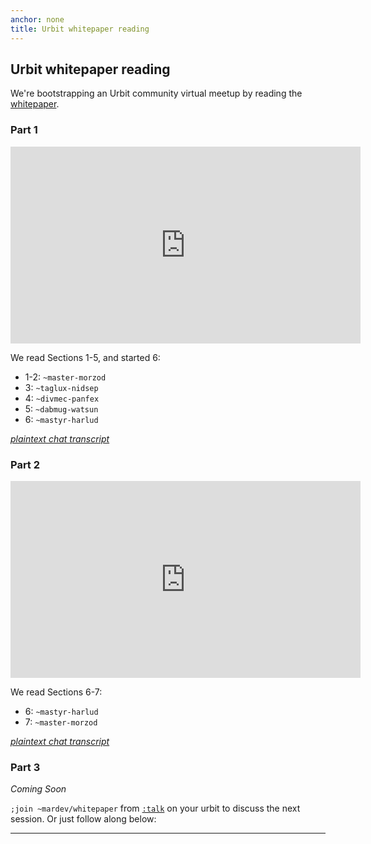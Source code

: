 ```yaml
---
anchor: none
title: Urbit whitepaper reading
---
```


## Urbit whitepaper reading

We're bootstrapping an Urbit community virtual meetup by reading the [whitepaper](http://media.urbit.org/whitepaper.pdf).

### Part 1

<iframe width="560" height="315" src="https://www.youtube.com/embed/pY4hCZb5cyo" frameborder="0" allowfullscreen></iframe>

We read Sections 1-5, and started 6:

- 1-2: `~master-morzod`
- 3: `~taglux-nidsep`
- 4: `~divmec-panfex`
- 5: `~dabmug-watsun`
- 6: `~mastyr-harlud`

*[plaintext chat transcript](/transcript)*

### Part 2

<iframe width="560" height="315" src="https://www.youtube.com/embed/CBsOxSkSSGU" frameborder="0" allowfullscreen></iframe>

We read Sections 6-7:

- 6: `~mastyr-harlud`
- 7: `~master-morzod`

*[plaintext chat transcript](/transcript2)*

### Part 3

*Coming Soon*

`;join ~mardev/whitepaper` from [`:talk`](http://urbit.org/docs/using/messaging/) on your urbit to discuss the next session. Or just follow along below:

----

<div class="mini-module">
  <script src="/~/at/lib/js/urb.js"/>
  <script src="https://cdn.rawgit.com/seatgeek/react-infinite/0.8.0/dist/react-infinite.js"/>
  <script src="https://cdnjs.cloudflare.com/ajax/libs/moment.js/2.11.2/moment-with-locales.js"/>
  <script src="https://cdnjs.cloudflare.com/ajax/libs/moment-timezone/0.5.1/moment-timezone.js"/>
  <script src="/talk/main.js"/>
  <link href="/talk/main.css" rel="stylesheet" />
  <talk chrono="reverse" station="whitepaper" readonly="" />
</div>
